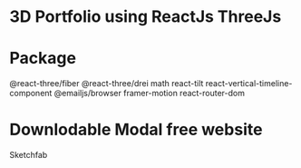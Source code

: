 # 3D Portfolio using ReactJs ThreeJs

# Package 
 @react-three/fiber 
 @react-three/drei
math react-tilt
react-vertical-timeline-component
@emailjs/browser framer-motion
react-router-dom

# Downlodable Modal free website
 Sketchfab 
